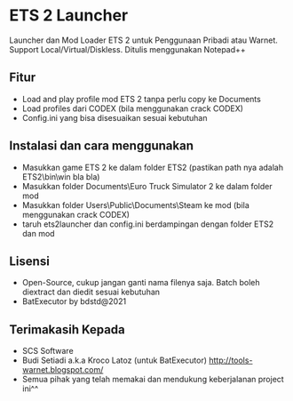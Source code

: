 # ETS 2 Launcher

Launcher dan Mod Loader ETS 2 untuk Penggunaan Pribadi atau Warnet. Support Local/Virtual/Diskless. 
Ditulis menggunakan Notepad++

## Fitur

- Load and play profile mod ETS 2 tanpa perlu copy ke Documents
- Load profiles dari CODEX (bila menggunakan crack CODEX)
- Config.ini yang bisa disesuaikan sesuai kebutuhan

## Instalasi dan cara menggunakan

- Masukkan game ETS 2 ke dalam folder ETS2 (pastikan path nya adalah ETS2\bin\win bla bla)
- Masukkan folder Documents\Euro Truck Simulator 2 ke dalam folder mod
- Masukkan folder Users\Public\Documents\Steam ke mod (bila menggunakan crack CODEX)
- taruh ets2launcher dan config.ini berdampingan dengan folder ETS2 dan mod

## Lisensi

- Open-Source, cukup jangan ganti nama filenya saja. Batch boleh diextract dan diedit sesuai kebutuhan
- BatExecutor by bdstd@2021

## Terimakasih Kepada

- SCS Software
- Budi Setiadi a.k.a Kroco Latoz (untuk BatExecutor)
http://tools-warnet.blogspot.com/
- Semua pihak yang telah memakai dan mendukung keberjalanan project ini^^
